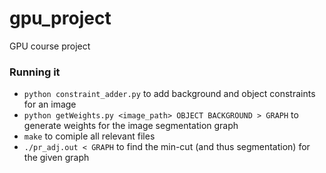 # gpu_project
GPU course project


### Running it

* `python constraint_adder.py` to add background and object constraints for an image
* `python getWeights.py <image_path> OBJECT BACKGROUND > GRAPH` to generate weights for the image segmentation graph
* `make` to comiple all relevant files
* `./pr_adj.out < GRAPH` to find the min-cut (and thus segmentation) for the given graph
